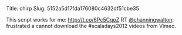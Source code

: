 Title: chirp
Slug: 5152a5d17fda176080c4632df51cbe35

This script works for me: <a href="http://t.co/6Pc5CqoZ">http://t.co/6Pc5CqoZ</a> RT <a href="http://twitter.com/channingwalton">@channingwalton</a>: frustrated a cannot download the #scaladays2012 videos from Vimeo.
